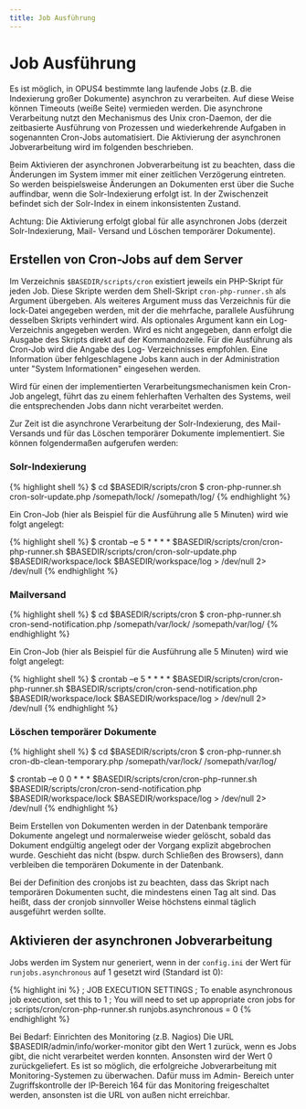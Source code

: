 ```yaml
---
title: Job Ausführung
---
```


# Job Ausführung

Es ist möglich, in OPUS4 bestimmte lang laufende Jobs (z.B. die Indexierung großer Dokumente)
asynchron zu verarbeiten. Auf diese Weise können Timeouts (weiße Seite) vermieden werden. Die
asynchrone Verarbeitung nutzt den Mechanismus des Unix cron-Daemon, der die zeitbasierte
Ausführung von Prozessen und wiederkehrende Aufgaben in sogenannten Cron-Jobs automatisiert.
Die Aktivierung der asynchronen Jobverarbeitung wird im folgenden beschrieben.

<p class="warning">
Beim Aktivieren der asynchronen Jobverarbeitung ist zu beachten, dass die Änderungen im
System immer mit einer zeitlichen Verzögerung eintreten. So werden beispielsweise Änderungen
an Dokumenten erst über die Suche auffindbar, wenn die Solr-Indexierung erfolgt ist. In der
Zwischenzeit befindet sich der Solr-Index in einem inkonsistenten Zustand.
</p>

<p class="warning">
Achtung: Die Aktivierung erfolgt global für alle asynchronen Jobs (derzeit Solr-Indexierung, Mail-
Versand und Löschen temporärer Dokumente).
</p>

## Erstellen von Cron-Jobs auf dem Server

Im Verzeichnis `$BASEDIR/scripts/cron` existiert jeweils ein PHP-Skript für jeden Job. Diese
Skripte werden dem Shell-Skript `cron-php-runner.sh` als Argument übergeben. Als weiteres
Argument muss das Verzeichnis für die lock-Datei angegeben werden, mit der die mehrfache,
parallele Ausführung desselben Skripts verhindert wird. Als optionales Argument kann ein Log-
Verzeichnis angegeben werden. Wird es nicht angegeben, dann erfolgt die Ausgabe des Skripts
direkt auf der Kommandozeile. Für die Ausführung als Cron-Job wird die Angabe des Log-
Verzeichnisses empfohlen. Eine Information über fehlgeschlagene Jobs kann auch in der
Administration unter "System Informationen" eingesehen werden.

<p class="warning">
Wird für einen der implementierten Verarbeitungsmechanismen kein Cron-Job angelegt, führt
das zu einem fehlerhaften Verhalten des Systems, weil die entsprechenden Jobs dann nicht
verarbeitet werden.
</p>

Zur Zeit ist die asynchrone Verarbeitung der Solr-Indexierung, des Mail-Versands und für das
Löschen temporärer Dokumente implementiert. Sie können folgendermaßen aufgerufen werden:

### Solr-Indexierung

{% highlight shell %}
$ cd $BASEDIR/scripts/cron
$ cron-php-runner.sh cron-solr-update.php /somepath/lock/ /somepath/log/
{% endhighlight %}

Ein Cron-Job (hier als Beispiel für die Ausführung alle 5 Minuten) wird wie folgt angelegt:

{% highlight shell %}
$ crontab –e 5 * * * *
    $BASEDIR/scripts/cron/cron-php-runner.sh
    $BASEDIR/scripts/cron/cron-solr-update.php
    $BASEDIR/workspace/lock
    $BASEDIR/workspace/log > /dev/null 2> /dev/null
{% endhighlight %}

### Mailversand

{% highlight shell %}
$ cd $BASEDIR/scripts/cron
$ cron-php-runner.sh cron-send-notification.php /somepath/var/lock/ /somepath/var/log/
{% endhighlight %}

Ein Cron-Job (hier als Beispiel für die Ausführung alle 5 Minuten) wird wie folgt angelegt:

{% highlight shell %}
$ crontab –e 5 * * * *
    $BASEDIR/scripts/cron/cron-php-runner.sh
    $BASEDIR/scripts/cron/cron-send-notification.php
    $BASEDIR/workspace/lock
    $BASEDIR/workspace/log > /dev/null 2> /dev/null
{% endhighlight %}

### Löschen temporärer Dokumente

{% highlight shell %}
$ cd $BASEDIR/scripts/cron
$ cron-php-runner.sh cron-db-clean-temporary.php /somepath/var/lock/ /somepath/var/log/

$ crontab –e 0 0 * * *
    $BASEDIR/scripts/cron/cron-php-runner.sh
    $BASEDIR/scripts/cron/cron-send-notification.php
    $BASEDIR/workspace/lock
    $BASEDIR/workspace/log > /dev/null 2> /dev/null
{% endhighlight %}

Beim Erstellen von Dokumenten werden in der Datenbank temporäre Dokumente angelegt und
normalerweise wieder gelöscht, sobald das Dokument endgültig angelegt oder der Vorgang explizit
abgebrochen wurde. Geschieht das nicht (bspw. durch Schließen des Browsers), dann verbleiben die
temporären Dokumente in der Datenbank.

<p class="warning">
Bei der Definition des cronjobs ist zu beachten, dass das Skript nach temporären Dokumenten
sucht, die mindestens einen Tag alt sind. Das heißt, dass der cronjob sinnvoller Weise höchstens
einmal täglich ausgeführt werden sollte.
</p>

## Aktivieren der asynchronen Jobverarbeitung

Jobs werden im System nur generiert, wenn in der `config.ini` der Wert für `runjobs.asynchronous`
auf 1 gesetzt wird (Standard ist 0):

{% highlight ini %}
; JOB EXECUTION SETTINGS
; To enable asynchronous job execution, set this to 1
; You will need to set up appropriate cron jobs for
; scripts/cron/cron-php-runner.sh
runjobs.asynchronous = 0
{% endhighlight %}

<p class="info">
Bei Bedarf: Einrichten des Monitoring (z.B. Nagios)
Die URL $BASEDIR/admin/info/worker-monitor gibt den Wert 1 zurück, wenn es Jobs gibt, die
nicht verarbeitet werden konnten. Ansonsten wird der Wert 0 zurückgeliefert. Es ist so möglich, die
erfolgreiche Jobverarbeitung mit Monitoring-Systemen zu überwachen. Dafür muss im Admin-
Bereich unter Zugriffskontrolle der IP-Bereich 164 für das Monitoring freigeschaltet werden,
ansonsten ist die URL von außen nicht erreichbar.
</p>
